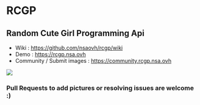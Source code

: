 # RCGP
## Random Cute Girl Programming Api

 * Wiki : https://github.com/nsaovh/rcgp/wiki
 * Demo : https://rcgp.nsa.ovh
 * Community / Submit images : https://community.rcgp.nsa.ovh

<a href="https://puush.tuto-craft.com/demo-rcgp-git.gif"><img src="https://puush.tuto-craft.com/demo-rcgp-git.gif"></a>

### Pull Requests to add pictures or resolving issues are welcome :)

